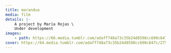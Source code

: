 ```yaml
---
title: marandua
media: film
details: |-
    A project by María Rojas \
    Under development
images:
    - path: https://66.media.tumblr.com/adaff748a73c35b24d8598cc690c847c/27503f27b6ed63a8-d2/s1280x1920/bf2ceb755f88d5e51fb1aa5a05ae784bbc5e2857.jpg
cover: https://64.media.tumblr.com/adaff748a73c35b24d8598cc690c847c/27503f27b6ed63a8-d2/s1280x1920/bf2ceb755f88d5e51fb1aa5a05ae784bbc5e2857.jpg
---
```

